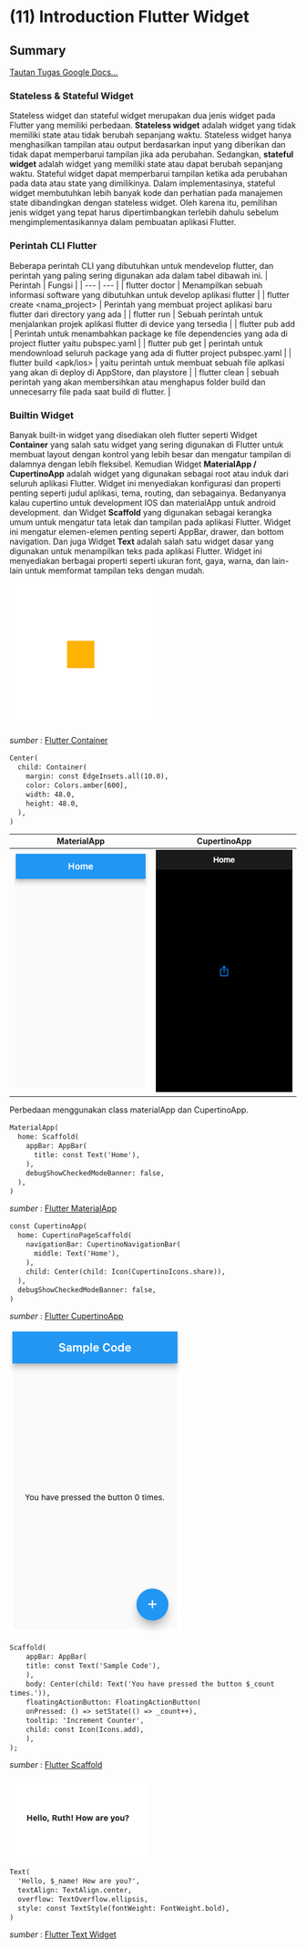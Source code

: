 # (11) Introduction Flutter Widget

## Summary

[Tautan Tugas Google Docs...](https://docs.google.com/document/d/1VuPiNE1LesrxS6cjpJxk2WFhCU-MU_wfZWuSX1HVtbs/edit?usp=sharing)

### Stateless & Stateful Widget
Stateless widget dan stateful widget merupakan dua jenis widget pada Flutter yang memiliki perbedaan. __Stateless widget__ adalah widget yang tidak memiliki state atau tidak berubah sepanjang waktu. Stateless widget hanya menghasilkan tampilan atau output berdasarkan input yang diberikan dan tidak dapat memperbarui tampilan jika ada perubahan. Sedangkan, __stateful widget__ adalah widget yang memiliki state atau dapat berubah sepanjang waktu. Stateful widget dapat memperbarui tampilan ketika ada perubahan pada data atau state yang dimilikinya. Dalam implementasinya, stateful widget membutuhkan lebih banyak kode dan perhatian pada manajemen state dibandingkan dengan stateless widget. Oleh karena itu, pemilihan jenis widget yang tepat harus dipertimbangkan terlebih dahulu sebelum mengimplementasikannya dalam pembuatan aplikasi Flutter.

### Perintah CLI Flutter
Beberapa perintah CLI yang dibutuhkan untuk mendevelop flutter, dan perintah yang paling sering digunakan ada dalam tabel dibawah ini. 
| Perintah                          | Fungsi  |
|   ---                             | ---     |
| flutter doctor                    | Menampilkan sebuah informasi software yang dibutuhkan untuk develop aplikasi flutter  |
| flutter create <nama_project>     | Perintah yang membuat project aplikasi baru flutter dari directory yang ada |
| flutter run                       | Sebuah perintah untuk menjalankan projek aplikasi flutter di device yang tersedia    |
| flutter pub add                   | Perintah untuk menambahkan package ke file dependencies yang ada di project flutter yaitu pubspec.yaml     |
| flutter pub get                   | perintah untuk mendownload seluruh package yang ada di flutter project pubspec.yaml   |
| flutter build <apk/ios>           | yaitu perintah untuk membuat sebuah file aplkasi yang akan di deploy di AppStore, dan playstore   |
| flutter clean                     | sebuah perintah yang akan membersihkan atau menghapus folder build dan unnecesarry file pada saat build di flutter.        |

### Builtin Widget
Banyak built-in widget yang disediakan oleh flutter seperti Widget __Container__ yang salah satu widget yang sering digunakan di Flutter untuk membuat layout dengan kontrol yang lebih besar dan mengatur tampilan di dalamnya dengan lebih fleksibel. Kemudian Widget __MaterialApp / CupertinoApp__ adalah widget yang digunakan sebagai root atau induk dari seluruh aplikasi Flutter. Widget ini menyediakan konfigurasi dan properti penting seperti judul aplikasi, tema, routing, dan sebagainya. Bedanyanya kalau cupertino untuk development IOS dan materialApp untuk android development. dan Widget __Scaffold__ yang digunakan sebagai kerangka umum untuk mengatur tata letak dan tampilan pada aplikasi Flutter. Widget ini mengatur elemen-elemen penting seperti AppBar, drawer, dan bottom navigation. Dan juga Widget __Text__ adalah salah satu widget dasar yang digunakan untuk menampilkan teks pada aplikasi Flutter. Widget ini menyediakan berbagai properti seperti ukuran font, gaya, warna, dan lain-lain untuk memformat tampilan teks dengan mudah.

![Container di tengah](/11_Introduction%20Flutter%20Widget/screenshot/assets/container_a.png)

_sumber_ : [Flutter Container](https://api.flutter.dev/flutter/widgets/Container-class.html)
```
Center(
  child: Container(
    margin: const EdgeInsets.all(10.0),
    color: Colors.amber[600],
    width: 48.0,
    height: 48.0,
  ),
)
```
| MaterialApp      | CupertinoApp |
| ----------- | ----------- |
| ![Widget MaterialApp](/11_Introduction%20Flutter%20Widget/screenshot/assets/basic_material_app.png)      | ![Widget CupertinoApp](/11_Introduction%20Flutter%20Widget/screenshot/assets/basic_cupertino_app.png)       |

Perbedaan menggunakan class materialApp dan CupertinoApp.
```
MaterialApp(
  home: Scaffold(
    appBar: AppBar(
      title: const Text('Home'),
    ),
    debugShowCheckedModeBanner: false,
  ),
)
```
_sumber_ : [Flutter MaterialApp](https://api.flutter.dev/flutter/material/MaterialApp-class.html)
```
const CupertinoApp(
  home: CupertinoPageScaffold(
    navigationBar: CupertinoNavigationBar(
      middle: Text('Home'),
    ),
    child: Center(child: Icon(CupertinoIcons.share)),
  ),
  debugShowCheckedModeBanner: false,
)
```
_sumber_ : [Flutter CupertinoApp](https://api.flutter.dev/flutter/cupertino/CupertinoApp-class.html)

![Widget Scaffold](/11_Introduction%20Flutter%20Widget/screenshot/assets/scaffold.png)
```
Scaffold(
    appBar: AppBar(
    title: const Text('Sample Code'),
    ),
    body: Center(child: Text('You have pressed the button $_count times.')),
    floatingActionButton: FloatingActionButton(
    onPressed: () => setState(() => _count++),
    tooltip: 'Increment Counter',
    child: const Icon(Icons.add),
    ),
);
```
_sumber_ : [Flutter Scaffold](https://api.flutter.dev/flutter/material/Scaffold-class.html)

![](/11_Introduction%20Flutter%20Widget/screenshot/assets/text.png)
```
Text(
  'Hello, $_name! How are you?',
  textAlign: TextAlign.center,
  overflow: TextOverflow.ellipsis,
  style: const TextStyle(fontWeight: FontWeight.bold),
)
```
_sumber_ : [Flutter Text Widget](https://api.flutter.dev/flutter/widgets/Text-class.html)